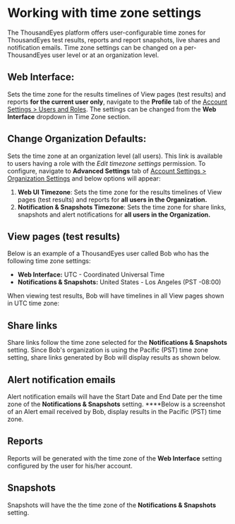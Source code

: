 # Working with time zone settings

The ThousandEyes platform offers user-configurable time zones for ThousandEyes test results, reports and report snapshots, live shares and notification emails. Time zone settings can be changed on a per-ThousandEyes user level or at an organization level.

## **Web Interface**: 

Sets the time zone for the results timelines of View pages \(test results\) and reports **for the current user only**, navigate to the **Profile** tab of the [Account Settings &gt; Users and Roles](https://app.thousandeyes.com/account-settings/users-roles/?section=profile). The settings can be changed from the **Web Interface** dropdown in Time Zone section.

## **Change Organization Defaults:**

Sets the time zone at an organization level \(all users\). This link is available to users having a role with the _Edit timezone settings_ permission. To configure, navigate to **Advanced Settings** tab of [Account Settings &gt; Organization Settings](https://app.thousandeyes.com/account-settings/organization-settings/?section=advanced) and below options will appear:  

1.  **Web UI Timezone**: Sets the time zone for the results timelines of View pages \(test results\) and reports for **all users in the Organization.**
2. **Notification & Snapshots Timezone**: Sets the time zone for share links, snapshots and alert notifications for **all users in the Organization.**

## View pages \(test results\)

Below is an example of a ThousandEyes user called Bob who has the following time zone settings:

* **Web Interface:** UTC - Coordinated Universal Time 
* **Notifications & Snapshots:** United States - Los Angeles \(PST -08:00\)

When viewing test results, Bob will have timelines in all View pages shown in UTC time zone:

## Share links

Share links follow the time zone selected for the **Notifications & Snapshots** setting. Since Bob's organization is using the Pacific \(PST\) time zone setting, share links generated by Bob will display results as shown below.

## Alert notification emails

Alert notification emails will have the Start Date and End Date per the time zone of the **Notifications & Snapshots** setting. ****Below is a screenshot of an Alert email received by Bob, display results in the Pacific \(PST\) time zone.

## Reports

Reports will be generated with the time zone of the **Web Interface** setting configured by the user for his/her account.

## Snapshots

Snapshots will have the the time zone of the **Notifications & Snapshots** setting. 


